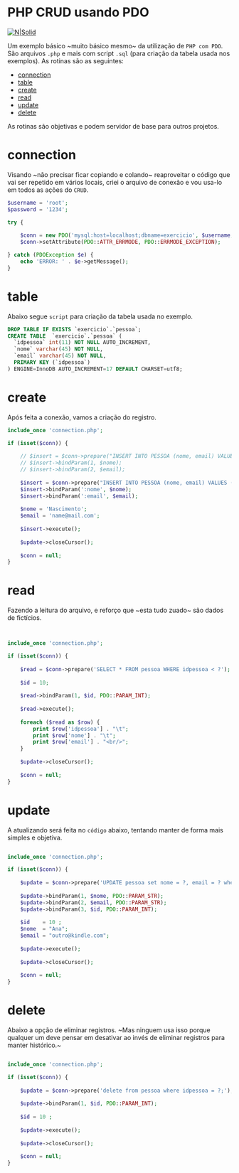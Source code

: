 # PHP CRUD usando PDO #

[![N|Solid](https://www.atlantasky.com/wp-content/uploads/2013/08/PHP-Mysql.png)](#)

Um exemplo básico ~muito básico mesmo~ da utilização de `PHP com PDO`. São arquivos `.php` e mais com script `.sql` (para criação da tabela usada nos exemplos).
As rotinas são as seguintes:
* [connection](#connection)
* [table](#table)
* [create](#create)
* [read](#read)
* [update](#update)
* [delete](#delete)

As rotinas são objetivas e podem servidor de base para outros projetos.

# connection #
Visando ~não precisar ficar copiando e colando~ reaproveitar o código que vai ser repetido em vários locais, criei o arquivo de conexão e vou usa-lo em todos as ações do `CRUD`.
```php
$username = 'root';
$password = '1234';

try {
    
    $conn = new PDO('mysql:host=localhost;dbname=exercicio', $username, $password);
    $conn->setAttribute(PDO::ATTR_ERRMODE, PDO::ERRMODE_EXCEPTION);

} catch (PDOException $e) {
    echo 'ERROR: ' . $e->getMessage();
}

``` 

# table #
Abaixo segue `script` para criação da tabela usada no exemplo.
```sql
DROP TABLE IF EXISTS `exercicio`.`pessoa`;
CREATE TABLE  `exercicio`.`pessoa` (
  `idpessoa` int(11) NOT NULL AUTO_INCREMENT,
  `nome` varchar(45) NOT NULL,
  `email` varchar(45) NOT NULL,
  PRIMARY KEY (`idpessoa`)
) ENGINE=InnoDB AUTO_INCREMENT=17 DEFAULT CHARSET=utf8;

```

# create #
Após feita a conexão, vamos a criação do registro.
```php
include_once 'connection.php';

if (isset($conn)) {
    
    // $insert = $conn->prepare("INSERT INTO PESSOA (nome, email) VALUES (?, ?)");
    // $insert->bindParam(1, $nome);
    // $insert->bindParam(2, $email);
    
    $insert = $conn->prepare("INSERT INTO PESSOA (nome, email) VALUES (:nome, :email)");
    $insert->bindParam(':nome', $nome);
    $insert->bindParam(':email', $email);
    
    $nome = 'Nascimento';
    $email = 'name@mail.com';
    
    $insert->execute();
    
    $update->closeCursor();
    
    $conn = null;
}
```


# read #
Fazendo a leitura do arquivo, e reforço que ~esta tudo zuado~ são dados de fictícios.
```php


include_once 'connection.php';

if (isset($conn)) {
    
    $read = $conn->prepare('SELECT * FROM pessoa WHERE idpessoa < ?');
    
    $id = 10;
    
    $read->bindParam(1, $id, PDO::PARAM_INT);
    
    $read->execute();
    
    foreach ($read as $row) {
        print $row['idpessoa'] . "\t";
        print $row['nome'] . "\t";
        print $row['email'] . "<br/>";
    }
    
    $update->closeCursor();
    
    $conn = null;
} 
```

# update #
A atualizando será feita no `código` abaixo, tentando manter de forma mais simples e objetiva.
```php

include_once 'connection.php';

if (isset($conn)) {
    
    $update = $conn->prepare('UPDATE pessoa set nome = ?, email = ? where idpessoa = ?;');
    
    $update->bindParam(1, $nome, PDO::PARAM_STR);
    $update->bindParam(2, $email, PDO::PARAM_STR);
    $update->bindParam(3, $id, PDO::PARAM_INT);
    
    $id    = 10 ;
    $nome  = "Ana";
    $email = "outro@kindle.com";
    
    $update->execute();
    
    $update->closeCursor();
    
    $conn = null;
}

```



# delete #
Abaixo a opção de eliminar registros. ~Mas ninguem usa isso porque qualquer um deve pensar em desativar ao invés de eliminar registros para manter histórico.~
```php

include_once 'connection.php';

if (isset($conn)) {
    
    $update = $conn->prepare('delete from pessoa where idpessoa = ?;');
    
    $update->bindParam(1, $id, PDO::PARAM_INT);
    
    $id = 10 ;
    
    $update->execute();
    
    $update->closeCursor();
    
    $conn = null;
}
```

